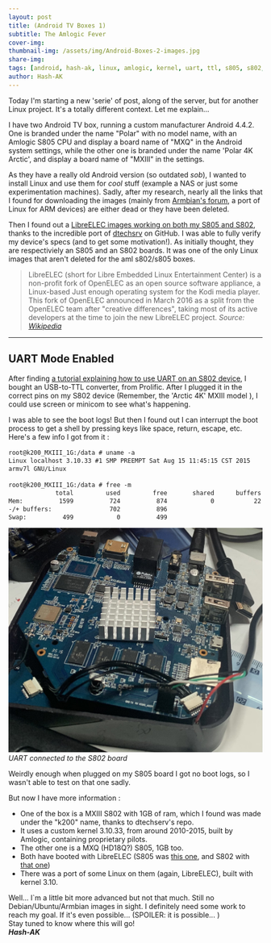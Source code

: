 ```yaml
---
layout: post
title: (Android TV Boxes 1)
subtitle: The Amlogic Fever
cover-img: 
thumbnail-img: /assets/img/Android-Boxes-2-images.jpg
share-img: 
tags: [android, hash-ak, linux, amlogic, kernel, uart, ttl, s805, s802, mxq, mxiii, libreelec, armbian]
author: Hash-AK
---
```



Today I'm starting a new 'serie' of post, along of the server, but for another Linux project. It's a totally different context. Let me explain...

I have two Android TV box, running a custom manufacturer Android 4.4.2. One is branded under the name "Polar" with no model name, with an Amlogic S805 CPU and display a board name of "MXQ" in the Android system settings, while the other one is branded under the name 'Polar 4K Arctic', and display a board name of "MXIII" in the settings. 

As they have a really old Android version (so outdated *sob*), I wanted to install Linux and use them for _cool_ stuff (example a NAS or just some experimentation machines). Sadly, after my research, nearly all the links that I found for downloading the images (mainly from [Armbian's forum](https://forum.armbian.com/), a port of Linux for ARM devices) are either dead or they have been deleted.

Then I found out a [LibreELEC images working on both my S805 and S802](https://github.com/dtechsrv/LibreELEC-AML/releases), thanks to the incredible port of [dtechsrv](https://github.com/dtechsrv) on GitHub. I was able to fully verify my device's specs (and to get some motivation!). As initially thought, they are respectiviely an S805 and an S802 boards. It was one of the only Linux images that aren't deleted for the aml s802/s805 boxes.

>LibreELEC (short for Libre Embedded Linux Entertainment Center) is a non-profit fork of OpenELEC as an open source software appliance, a Linux-based Just enough operating system for the Kodi media player. This fork of OpenELEC announced in March 2016 as a split from the OpenELEC team after "creative differences", taking most of its active developers at the time to join the new LibreELEC project.
_Source: [Wikipedia](Https://En.Wikipedia.Org/Wiki/Libreelec "Wikipedia")_
-----------------------------------------------------------------------

## UART Mode Enabled


After finding [a tutorial explaining how to use UART on an S802 device](https://www.cnx-software.com/2014/05/07/how-to-open-tronsmart-vega-s89-elite-and-access-the-serial-console/), I bought an USB-to-TTL converter, from Prolific. After I plugged it in the correct pins on my S802 device (Remember, the 'Arctic 4K' MXIII model ), I could use screen or minicom to see what's happening.  

I was able to see the boot logs! But then I found out I can interrupt the boot process to get a shell by pressing keys like space, return, escape, etc. Here's a few info I got from it :

```console
root@k200_MXIII_1G:/data # uname -a
Linux localhost 3.10.33 #1 SMP PREEMPT Sat Aug 15 11:45:15 CST 2015 armv7l GNU/Linux

root@k200_MXIII_1G:/data # free -m                                             
             total         used         free       shared      buffers
Mem:          1599          724          874            0           22
-/+ buffers:                702          896
Swap:          499            0          499

```



![UART Plugged in the s802](/assets/img/Android-boxe-s802-uart.jpg)  
_UART connected to the S802 board_  

Weirdly enough when plugged on my S805 board I got no boot logs, so I wasn't able to test on that one sadly.

But now I have more information :
- One of the box is a MXIII S802 with 1GB of ram, which I found was made under the "k200" name, thanks to dtechserv's repo.
- It uses a custom kernel 3.10.33, from around 2010-2015, built by Amlogic, containing proprietary pilots.
- The other one is a MXQ (HD18Q?) S805, 1GB too. 
- Both have booted with LibreELEC (S805 was [this one](http:/https://libreelec.dtech.hu/images/S805/LibreELEC-HD18Q.arm-9.2.8.15.img.gz/ "this one"), and S802 with [that one](http://https://libreelec.dtech.hu/images/3rdParty/LibreELEC-MXIII-1G.arm-9.2.8.15.img.gz "that one"))
- There was a port of some Linux on them (again, LibreELEC), built with kernel 3.10.

Well... I`m a little bit more advanced but not that much. Still no Debian/Ubuntu/Armbian images in sight. 
I definitely need some work to reach my goal. If it's even possible...   (SPOILER: it is possible... )  
Stay tuned to know where this will go!  
**_Hash-AK_**
